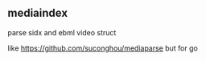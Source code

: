 ## mediaindex

parse sidx and ebml video struct

like https://github.com/suconghou/mediaparse but for go

